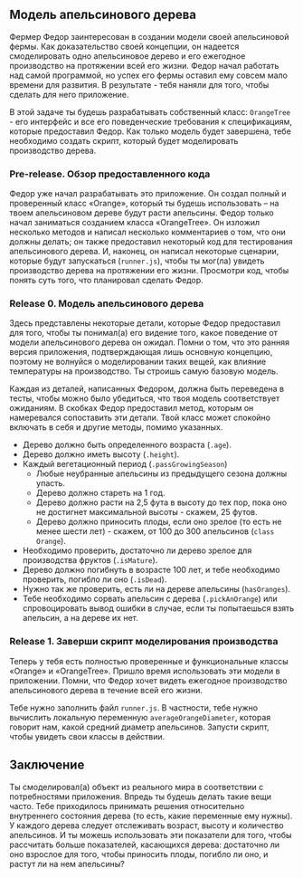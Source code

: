 ## Модель апельсинового дерева

Фермер Федор заинтересован в создании модели своей апельсиновой фермы. Как доказательство своей концепции, он надеется смоделировать одно апельсиновое дерево и его ежегодное производство на протяжении всей его жизни. Федор начал работать над самой программой, но успех его фермы оставил ему совсем мало времени для развития. В результате - тебя наняли для того, чтобы сделать для него приложение.

В этой задаче ты будешь разрабатывать собственный класс: `OrangeTree` - его интерфейс и все его поведенческие требования к спецификациям, которые предоставил Федор. Как только модель будет завершена, тебе необходимо создать скрипт, который будет моделировать производство дерева.


### Pre-release. Обзор предоставленного кода
Федор уже начал разрабатывать это приложение. Он создал полный и проверенный класс «Orange», который ты будешь использовать – на твоем апельсиновом дереве будут расти апельсины. Федор только начал заниматься созданием класса «OrangeTree». Он изложил несколько методов и написал несколько комментариев о том, что они должны делать; он также предоставил некоторый код для тестирования апельсинового дерева. И, наконец, он написал некоторые сценарии, которые будут запускаться (`runner.js`), чтобы ты мог(ла) увидеть производство дерева на протяжении его жизни. Просмотри код, чтобы понять суть того, что планировал сделать Федор.

### Release 0. Модель апельсинового дерева
Здесь представлены некоторые детали, которые Федор предоставил для того, чтобы ты понимал(а) его видение того, какое поведение от модели апельсинового дерева он ожидал. Помни о том, что это ранняя версия приложения, подтверждающая лишь основную концепцию, поэтому не волнуйся о моделировании таких вещей, как влияние температуры на производство. Ты строишь самую базовую модель.

Каждая из деталей, написанных Федором, должна быть переведена в тесты, чтобы можно было убедиться, что твоя модель соответствует ожиданиям. В скобках Федор предоставил метод, которым он намеревался сопоставить эти детали. Твой класс может спокойно включать в себя и другие методы, помимо указанных.

- Дерево должно быть определенного возраста (`.age`).
- Дерево должно иметь высоту (`.height`).
- Каждый вегетационный период (`.passGrowingSeason`) 
  - Любые неубранные апельсины из предыдущего сезона должны упасть.
  - Дерево должно стареть на 1 год.
  - Дерево должно расти на 2,5 фута в высоту до тех пор, пока оно не достигнет максимальной высоты - скажем, 25 футов.
  - Дерево должно приносить плоды, если оно зрелое (то есть не менее шести лет) - скажем, от 100 до 300 апельсинов (`class Orange`).
- Необходимо проверить, достаточно ли дерево зрелое для производства фруктов (`.isMature`).
- Дерево должно погибнуть в возрасте 100 лет, и тебе необходимо проверить, погибло ли оно (`.isDead`).
- Нужно так же проверить, есть ли на дереве апельсины (`hasOranges`).
- Тебе необходимо сорвать апельсин с дерева (`.pickAnOrange`) или спровоцировать вывод ошибки в случае, если ты попытаешься взять апельсин, а на дереве их нет.

### Release 1. Заверши скрипт моделирования производства

Теперь у тебя есть полностью проверенные и функциональные классы «Orange» и «OrangeTree». Пришло время использовать эти модели в приложении. Помни, что Федор хочет видеть ежегодное производство апельсинового дерева в течение всей его жизни.

Тебе нужно заполнить файл `runner.js`. В частности, тебе нужно вычислить локальную переменную `averageOrangeDiameter`, которая говорит нам, какой средний диаметр апельсинов. Запусти скрипт, чтобы увидеть свои классы в действии.


## Заключение
Ты смоделировал(а) объект из реального мира в соответствии с потребностями приложения. Впредь ты будешь делать такие вещи часто. Тебе приходилось принимать решения относительно внутреннего состояния дерева (то есть, какие переменные ему нужны). У каждого дерева следует отслеживать возраст, высоту и количество апельсинов. И ты можешь использовать эти показатели для того, чтобы рассчитать больше показателей, касающихся дерева: достаточно ли оно взрослое для того, чтобы приносить плоды, погибло ли оно, и растут ли на нем апельсины?

